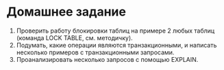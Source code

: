 # Домашнее задание

1. Проверить работу блокировки таблиц на примере 2 любых таблиц (команда LOCK TABLE, см. методичку).
2. Подумать, какие операции являются транзакционными, и написать несколько примеров с транзакционными запросами.
3. Проанализировать несколько запросов с помощью EXPLAIN.